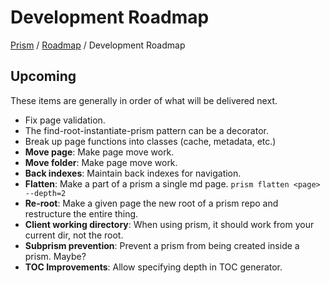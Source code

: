 # Development Roadmap

<!-- prism:generate:breadcrumbs -->
[Prism](../README.md) / [Roadmap](README.md) / Development Roadmap
<!-- /prism:generate:breadcrumbs -->

## Upcoming

These items are generally in order of what will be delivered next.

- Fix page validation.
- The find-root-instantiate-prism pattern can be a decorator.
- Break up page functions into classes (cache, metadata, etc.)
- **Move page**: Make page move work.
- **Move folder**: Make page move work.
- **Back indexes**: Maintain back indexes for navigation.
- **Flatten**: Make a part of a prism a single md page. `prism flatten <page> --depth=2`
- **Re-root**: Make a given page the new root of a prism repo and restructure the entire thing.
- **Client working directory**: When using prism, it should work from your current dir, not the root.
- **Subprism prevention**: Prevent a prism from being created inside a prism. Maybe?
- **TOC Improvements**: Allow specifying depth in TOC generator.

<!-- prism:metadata
---
title: Changelog
path: TODO.md
generator_types:
  - breadcrumbs
---
-->

<!-- prism:metadata
---
title: Changelog
path: roadmap/TODO.md
generator_types:
  - breadcrumbs
---
-->

<!-- prism:metadata
---
title: Development Roadmap
path: roadmap/development-roadmap.md
generator_types:
  - breadcrumbs
---
-->

<!-- prism:metadata
---
title: Development Roadmap
path: roadmap/development-roadmap.md
generator_types:
  - breadcrumbs
---
-->
